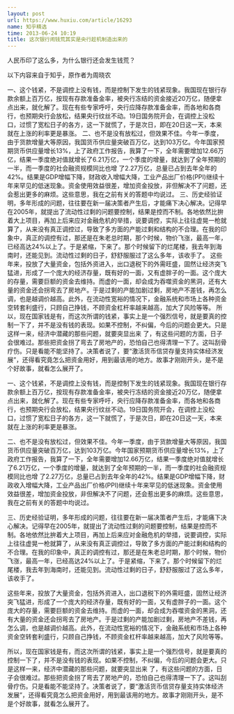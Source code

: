 ```yaml
---
layout: post
url: https://www.huxiu.com/article/16293
name: 知乎精选
time: 2013-06-24 10:19
title: 这次银行闹钱荒其实是央行趁机制造出来的
---
```

人民币印了这么多，为什么银行还会发生钱荒？

以下内容来自于知乎，原作者为周晓农

一、这个钱紧，不是调控上没有钱，而是控制下发生的钱紧现象。我国现在银行存款余额上百万亿，按现有存款准备金率，被央行冻结的资金接近20万亿，随便拿点出来，就化解了。现在有些专家呼吁，央行应降存款准备金率，而各地和各商行，也预期央行会放松，结果央行纹丝不动。19日国务院开会，在调控上没松口，过惯了宽松日子的各方，这一下就慌了，于是次日，即在20日这一天，本来就在上涨的利率更是暴涨。 二、也不是没有放松过，但效果不佳。今年一季度，由于货款增量大等原因，我国货币供应量突破百万亿，达到103万亿。今年国家预期货币供应量增长13%，上了政府工作报告，我算了一下，全年需要增加12.66万亿，结果一季度绝对值就增长了6.21万亿，一个季度的增量，就达到了全年预期的一半，而一季度的社会融资规模同比也增 了2.27万亿，总量已占到去年全年的42%。结果是GDP增幅下降，财政收入增幅大降，工业产品出厂价格(PPI)继续十年来罕见的低迷现象。资金使用效益很差，增加资金投放，非但解决不了问题，还会惹出更多的麻烦。这些意思，我在之前有关的答题中均说过。 三、历史经验证明，多年形成的问题，往往要在新一届决策者产生后，才能痛下决心解决。记得早在2005年，就提出了流动性过剩的问题要控制，结果是控而不制。各地依然比拚着大上项目，再加上后来应对金融危机的举措，说要调控，实际上往往虚晃一枪就算了，从来没有真正调控过，导致了多方面的产能过剩和结构的不合理。在我的印象中，真正的调控有过，那还是在朱老总时期，那个时候，物价飞涨，最高一年，已经高达24%以上了。于是紧缩，下来了。那个时候留下的烂尾楼，我去年到海南时，还能见到。流动性过剩的日子，舒舒服服过了这么多年，该收手了。 这些年来，投放了大量资金，包括外资进入，出口退税下的外需旺盛，固然让经济突飞猛进，形成了一个庞大的经济存量，既有好的一面，又有虚胖子的一面。这个庞大的存量，需要巨额的资金去维持。而虚的一面，却会成为吞噬资金的黑洞，还有大量的资金还会拐弯去了房地产。于是过剩的产能加剧过剩，房地产不差钱，再怎么调，也是越调价越高。此外，在流动性宽裕的情况下，金融系统和市场上各种资金空转套利盛行，只顾自己挣钱，不顾资金杠杆率越来越高，加大了风险等等。 所以，现在国家钱是有，而这次所谓的钱紧，事实上是一个强烈信号，就是要真的控制一下了，并不是没有钱的表现。如果不控制，不纠偏，今后的问题会更大。只是这样一来，经济中潜藏的那些问题，就要突显出来 了，有这些问题的方面，日子会很难过。那些把资金拐了弯去了房地产的，恐怕自己也得清理一下了。这叫刮骨疗伤。只是看能不能坚持了。决策者说了，要“激活货币信贷存量支持实体经济发展”，还得看究竟怎么把资金用好，用到最该用的地方。故事才刚刚开头，是不是个好故事，就看怎么展开了。

一、这个钱紧，不是调控上没有钱，而是控制下发生的钱紧现象。我国现在银行存款余额上百万亿，按现有存款准备金率，被央行冻结的资金接近20万亿，随便拿点出来，就化解了。现在有些专家呼吁，央行应降存款准备金率，而各地和各商行，也预期央行会放松，结果央行纹丝不动。19日国务院开会，在调控上没松口，过惯了宽松日子的各方，这一下就慌了，于是次日，即在20日这一天，本来就在上涨的利率更是暴涨。

二、也不是没有放松过，但效果不佳。今年一季度，由于货款增量大等原因，我国货币供应量突破百万亿，达到103万亿。今年国家预期货币供应量增长13%，上了政府工作报告，我算了一下，全年需要增加12.66万亿，结果一季度绝对值就增长了6.21万亿，一个季度的增量，就达到了全年预期的一半，而一季度的社会融资规模同比也增 了2.27万亿，总量已占到去年全年的42%。结果是GDP增幅下降，财政收入增幅大降，工业产品出厂价格(PPI)继续十年来罕见的低迷现象。资金使用效益很差，增加资金投放，非但解决不了问题，还会惹出更多的麻烦。这些意思，我在之前有关的答题中均说过。

三、历史经验证明，多年形成的问题，往往要在新一届决策者产生后，才能痛下决心解决。记得早在2005年，就提出了流动性过剩的问题要控制，结果是控而不制。各地依然比拚着大上项目，再加上后来应对金融危机的举措，说要调控，实际上往往虚晃一枪就算了，从来没有真正调控过，导致了多方面的产能过剩和结构的不合理。在我的印象中，真正的调控有过，那还是在朱老总时期，那个时候，物价飞涨，最高一年，已经高达24%以上了。于是紧缩，下来了。那个时候留下的烂尾楼，我去年到海南时，还能见到。流动性过剩的日子，舒舒服服过了这么多年，该收手了。

这些年来，投放了大量资金，包括外资进入，出口退税下的外需旺盛，固然让经济突飞猛进，形成了一个庞大的经济存量，既有好的一面，又有虚胖子的一面。这个庞大的存量，需要巨额的资金去维持。而虚的一面，却会成为吞噬资金的黑洞，还有大量的资金还会拐弯去了房地产。于是过剩的产能加剧过剩，房地产不差钱，再怎么调，也是越调价越高。此外，在流动性宽裕的情况下，金融系统和市场上各种资金空转套利盛行，只顾自己挣钱，不顾资金杠杆率越来越高，加大了风险等等。

所以，现在国家钱是有，而这次所谓的钱紧，事实上是一个强烈信号，就是要真的控制一下了，并不是没有钱的表现。如果不控制，不纠偏，今后的问题会更大。只是这样一来，经济中潜藏的那些问题，就要突显出来 了，有这些问题的方面，日子会很难过。那些把资金拐了弯去了房地产的，恐怕自己也得清理一下了。这叫刮骨疗伤。只是看能不能坚持了。决策者说了，要“激活货币信贷存量支持实体经济发展”，还得看究竟怎么把资金用好，用到最该用的地方。故事才刚刚开头，是不是个好故事，就看怎么展开了。

